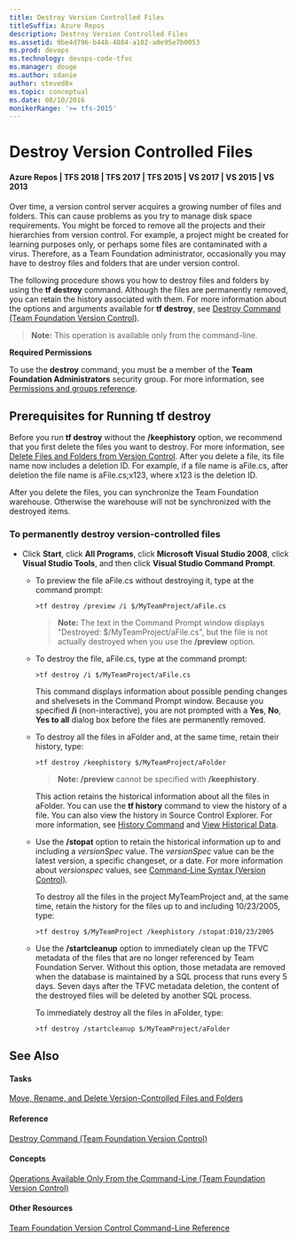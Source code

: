 ```yaml
---
title: Destroy Version Controlled Files
titleSuffix: Azure Repos
description: Destroy Version Controlled Files
ms.assetid: 9be4d796-b448-4084-a102-a0e95e7b0053
ms.prod: devops
ms.technology: devops-code-tfvc
ms.manager: douge
ms.author: sdanie
author: steved0x
ms.topic: conceptual
ms.date: 08/10/2016
monikerRange: '>= tfs-2015'
---
```



# Destroy Version Controlled Files

#### Azure Repos | TFS 2018 | TFS 2017 | TFS 2015 | VS 2017 | VS 2015 | VS 2013

Over time, a version control server acquires a growing number of files and folders. This can cause problems as you try to manage disk space requirements. You might be forced to remove all the projects and their hierarchies from version control. For example, a project might be created for learning purposes only, or perhaps some files are contaminated with a virus. Therefore, as a Team Foundation administrator, occasionally you may have to destroy files and folders that are under version control.

The following procedure shows you how to destroy files and folders by using the **tf** **destroy** command. Although the files are permanently removed, you can retain the history associated with them. For more information about the options and arguments available for **tf destroy**, see [Destroy Command (Team Foundation Version Control)](destroy-command-team-foundation-version-control.md).

>**Note:**
>  This operation is available only from the command-line.

**Required Permissions**

To use the **destroy** command, you must be a member of the **Team Foundation Administrators** security group. For more information, see [Permissions and groups reference](../../organizations/security/permissions.md).
## Prerequisites for Running tf destroy
Before you run **tf destroy** without the **/keephistory** option, we recommend that you first delete the files you want to destroy. For more information, see [Delete Files and Folders from Version Control](delete-restore-files-folders.md). After you delete a file, its file name now includes a deletion ID. For example, if a file name is aFile.cs, after deletion the file name is aFile.cs;x123, where x123 is the deletion ID.

After you delete the files, you can synchronize the Team Foundation warehouse. Otherwise the warehouse will not be synchronized with the destroyed items.

### To permanently destroy version-controlled files

-   Click **Start**, click **All Programs**, click **Microsoft Visual Studio 2008**, click **Visual Studio Tools**, and then click **Visual Studio Command Prompt**.

    -   To preview the file aFile.cs without destroying it, type at the command prompt:

            >tf destroy /preview /i $/MyTeamProject/aFile.cs

        >**Note:**
        >  The text in the Command Prompt window displays &quot;Destroyed: $/MyTeamProject/aFile.cs&quot;, but the file is not actually destroyed when you use the **/preview** option.

    -   To destroy the file, aFile.cs, type at the command prompt:

            >tf destroy /i $/MyTeamProject/aFile.cs

        This command displays information about possible pending changes and shelvesets in the Command Prompt window. Because you specified **/i** (non-interactive), you are not prompted with a **Yes**, **No**, **Yes to all** dialog box before the files are permanently removed.

    -   To destroy all the files in aFolder and, at the same time, retain their history, type:

            >tf destroy /keephistory $/MyTeamProject/aFolder

        >**Note:**
        >  **/preview** cannot be specified with **/keephistory**.

        This action retains the historical information about all the files in aFolder. You can use the **tf history** command to view the history of a file. You can also view the history in Source Control Explorer. For more information, see [History Command](history-command.md) and [View Historical Data](https://msdn.microsoft.com/library/ms181415).

    -   Use the **/stopat** option to retain the historical information up to and including a *versionSpec* value. The *versionSpec* value can be the latest version, a specific changeset, or a date. For more information about *versionspec* values, see [Command-Line Syntax (Version Control)](https://msdn.microsoft.com/library/56f7w6be).

        To destroy all the files in the project MyTeamProject and, at the same time, retain the history for the files up to and including 10/23/2005, type:

            >tf destroy $/MyTeamProject /keephistory /stopat:D10/23/2005

    -   Use the **/startcleanup** option to immediately clean up the TFVC metadata of the files that are no longer referenced by Team Foundation Server. Without this option, those metadata are removed when the database is maintained by a SQL process that runs every 5 days. Seven days after the TFVC metadata deletion, the content of the destroyed files will be deleted by another SQL process.

        To immediately destroy all the files in aFolder, type:

            >tf destroy /startcleanup $/MyTeamProject/aFolder

## See Also

#### Tasks

[Move, Rename, and Delete Version-Controlled Files and Folders](rename-move-files-folders.md)

#### Reference

[Destroy Command (Team Foundation Version Control)](destroy-command-team-foundation-version-control.md)

#### Concepts

[Operations Available Only From the Command-Line (Team Foundation Version Control)](https://msdn.microsoft.com/library/ms194957)

#### Other Resources

[Team Foundation Version Control Command-Line Reference](use-team-foundation-version-control-commands.md)
